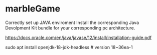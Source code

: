 # marbleGame

Correctly set up JAVA enviroment
Install the corresponding Java Devolpment Kit bundle for your corresponding pc architecture.

https://docs.oracle.com/en/java/javase/12/install/installation-guide.pdf

sudo apt install openjdk-18-jdk-headless  # version 18~36ea-1
